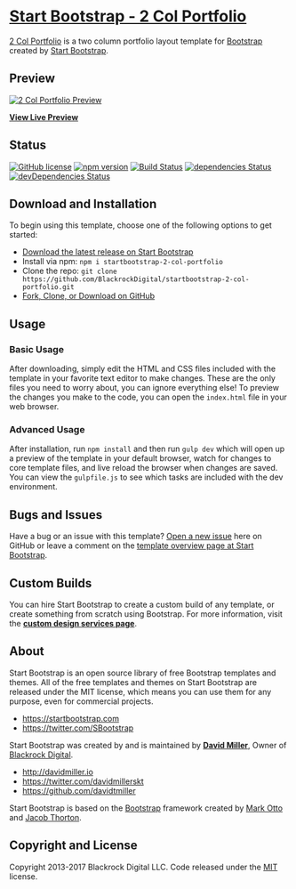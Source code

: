 # [Start Bootstrap - 2 Col Portfolio](https://startbootstrap.com/template-overviews/2-col-portfolio/)

[2 Col Portfolio](https://startbootstrap.com/template-overviews/2-col-portfolio/) is a two column portfolio layout template for [Bootstrap](http://getbootstrap.com/) created by [Start Bootstrap](https://startbootstrap.com/).

## Preview

[![2 Col Portfolio Preview](https://startbootstrap.com/assets/img/templates/2-col-portfolio.jpg)](https://blackrockdigital.github.io/startbootstrap-2-col-portfolio/)

**[View Live Preview](https://blackrockdigital.github.io/startbootstrap-2-col-portfolio/)**

## Status

[![GitHub license](https://img.shields.io/badge/license-MIT-blue.svg)](https://raw.githubusercontent.com/BlackrockDigital/startbootstrap-2-col-portfolio/master/LICENSE)
[![npm version](https://img.shields.io/npm/v/startbootstrap-2-col-portfolio.svg)](https://www.npmjs.com/package/startbootstrap-2-col-portfolio)
[![Build Status](https://travis-ci.org/BlackrockDigital/startbootstrap-2-col-portfolio.svg?branch=master)](https://travis-ci.org/BlackrockDigital/startbootstrap-2-col-portfolio)
[![dependencies Status](https://david-dm.org/BlackrockDigital/startbootstrap-2-col-portfolio/status.svg)](https://david-dm.org/BlackrockDigital/startbootstrap-2-col-portfolio)
[![devDependencies Status](https://david-dm.org/BlackrockDigital/startbootstrap-2-col-portfolio/dev-status.svg)](https://david-dm.org/BlackrockDigital/startbootstrap-2-col-portfolio?type=dev)

## Download and Installation

To begin using this template, choose one of the following options to get started:
* [Download the latest release on Start Bootstrap](https://startbootstrap.com/template-overviews/2-col-portfolio/)
* Install via npm: `npm i startbootstrap-2-col-portfolio`
* Clone the repo: `git clone https://github.com/BlackrockDigital/startbootstrap-2-col-portfolio.git`
* [Fork, Clone, or Download on GitHub](https://github.com/BlackrockDigital/startbootstrap-2-col-portfolio)

## Usage

### Basic Usage

After downloading, simply edit the HTML and CSS files included with the template in your favorite text editor to make changes. These are the only files you need to worry about, you can ignore everything else! To preview the changes you make to the code, you can open the `index.html` file in your web browser.

### Advanced Usage

After installation, run `npm install` and then run `gulp dev` which will open up a preview of the template in your default browser, watch for changes to core template files, and live reload the browser when changes are saved. You can view the `gulpfile.js` to see which tasks are included with the dev environment.

## Bugs and Issues

Have a bug or an issue with this template? [Open a new issue](https://github.com/BlackrockDigital/startbootstrap-2-col-portfolio/issues) here on GitHub or leave a comment on the [template overview page at Start Bootstrap](http://startbootstrap.com/template-overviews/2-col-portfolio/).

## Custom Builds

You can hire Start Bootstrap to create a custom build of any template, or create something from scratch using Bootstrap. For more information, visit the **[custom design services page](https://startbootstrap.com/bootstrap-design-services/)**.

## About

Start Bootstrap is an open source library of free Bootstrap templates and themes. All of the free templates and themes on Start Bootstrap are released under the MIT license, which means you can use them for any purpose, even for commercial projects.

* https://startbootstrap.com
* https://twitter.com/SBootstrap

Start Bootstrap was created by and is maintained by **[David Miller](http://davidmiller.io/)**, Owner of [Blackrock Digital](http://blackrockdigital.io/).

* http://davidmiller.io
* https://twitter.com/davidmillerskt
* https://github.com/davidtmiller

Start Bootstrap is based on the [Bootstrap](http://getbootstrap.com/) framework created by [Mark Otto](https://twitter.com/mdo) and [Jacob Thorton](https://twitter.com/fat).

## Copyright and License

Copyright 2013-2017 Blackrock Digital LLC. Code released under the [MIT](https://github.com/BlackrockDigital/startbootstrap-2-col-portfolio/blob/gh-pages/LICENSE) license.
